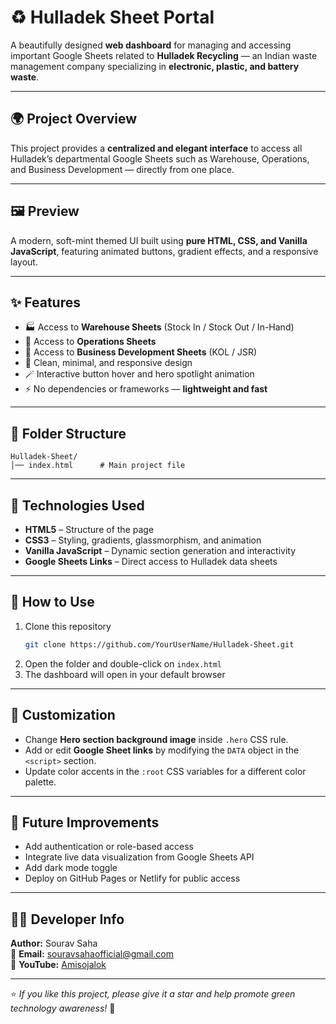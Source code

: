 # ♻️ Hulladek Sheet Portal

A beautifully designed **web dashboard** for managing and accessing important Google Sheets related to **Hulladek Recycling** — an Indian waste management company specializing in **electronic, plastic, and battery waste**.

---

## 🌍 Project Overview

This project provides a **centralized and elegant interface** to access all Hulladek’s departmental Google Sheets such as Warehouse, Operations, and Business Development — directly from one place.

---

## 🖼️ Preview
A modern, soft-mint themed UI built using **pure HTML, CSS, and Vanilla JavaScript**, featuring animated buttons, gradient effects, and a responsive layout.

---

## ✨ Features
- 🏭 Access to **Warehouse Sheets** (Stock In / Stock Out / In-Hand)  
- 🚛 Access to **Operations Sheets**  
- 🚀 Access to **Business Development Sheets** (KOL / JSR)  
- 🎨 Clean, minimal, and responsive design  
- 🪄 Interactive button hover and hero spotlight animation  
- ⚡ No dependencies or frameworks — **lightweight and fast**  

---

## 📂 Folder Structure
```
Hulladek-Sheet/
│── index.html      # Main project file
```

---

## 🧠 Technologies Used
- **HTML5** – Structure of the page  
- **CSS3** – Styling, gradients, glassmorphism, and animation  
- **Vanilla JavaScript** – Dynamic section generation and interactivity  
- **Google Sheets Links** – Direct access to Hulladek data sheets  

---

## 🚀 How to Use
1. Clone this repository  
   ```bash
   git clone https://github.com/YourUserName/Hulladek-Sheet.git
   ```
2. Open the folder and double-click on `index.html`  
3. The dashboard will open in your default browser  

---

## 🧩 Customization
- Change **Hero section background image** inside `.hero` CSS rule.  
- Add or edit **Google Sheet links** by modifying the `DATA` object in the `<script>` section.  
- Update color accents in the `:root` CSS variables for a different color palette.  

---

## 🌱 Future Improvements
- Add authentication or role-based access  
- Integrate live data visualization from Google Sheets API  
- Add dark mode toggle  
- Deploy on GitHub Pages or Netlify for public access  

---

## 🧑‍💻 Developer Info
**Author:** Sourav Saha  
📧 **Email:** souravsahaofficial@gmail.com  
🎥 **YouTube:** [Amisojalok](https://www.youtube.com/@amisojalok)

---

⭐ *If you like this project, please give it a star and help promote green technology awareness!* 🌿
